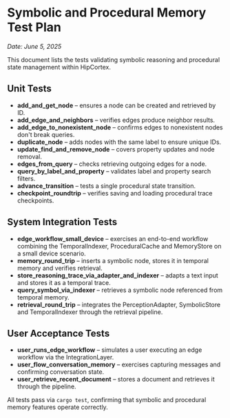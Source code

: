 # Symbolic and Procedural Memory Test Plan

*Date: June 5, 2025*

This document lists the tests validating symbolic reasoning and procedural state management within HipCortex.

## Unit Tests
- **add_and_get_node** – ensures a node can be created and retrieved by ID.
- **add_edge_and_neighbors** – verifies edges produce neighbor results.
- **add_edge_to_nonexistent_node** – confirms edges to nonexistent nodes don't break queries.
- **duplicate_node** – adds nodes with the same label to ensure unique IDs.
- **update_find_and_remove_node** – covers property updates and node removal.
- **edges_from_query** – checks retrieving outgoing edges for a node.
- **query_by_label_and_property** – validates label and property search filters.
- **advance_transition** – tests a single procedural state transition.
- **checkpoint_roundtrip** – verifies saving and loading procedural trace checkpoints.

## System Integration Tests
- **edge_workflow_small_device** – exercises an end-to-end workflow combining the TemporalIndexer, ProceduralCache and MemoryStore on a small device scenario.
- **memory_round_trip** – inserts a symbolic node, stores it in temporal memory and verifies retrieval.
- **store_reasoning_trace_via_adapter_and_indexer** – adapts a text input and stores it as a temporal trace.
- **query_symbol_via_indexer** – retrieves a symbolic node referenced from temporal memory.
- **retrieval_round_trip** – integrates the PerceptionAdapter, SymbolicStore and TemporalIndexer through the retrieval pipeline.

## User Acceptance Tests
- **user_runs_edge_workflow** – simulates a user executing an edge workflow via the IntegrationLayer.
- **user_flow_conversation_memory** – exercises capturing messages and confirming conversation state.
- **user_retrieve_recent_document** – stores a document and retrieves it through the pipeline.

All tests pass via `cargo test`, confirming that symbolic and procedural memory features operate correctly.

